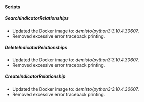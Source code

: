 
#### Scripts
##### SearchIndicatorRelationships
- Updated the Docker image to: *demisto/python3:3.10.4.30607*.
- Removed excessive error traceback printing.
##### DeleteIndicatorRelationships
- Updated the Docker image to: *demisto/python3:3.10.4.30607*.
- Removed excessive error traceback printing.
##### CreateIndicatorRelationship
- Updated the Docker image to: *demisto/python3:3.10.4.30607*.
- Removed excessive error traceback printing.
